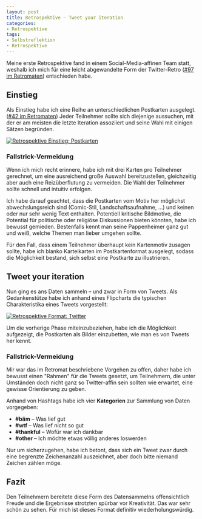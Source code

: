 ```yaml
---
layout: post
title: Retrospektive – Tweet your iteration
categories:
- Retrospektive
tags:
- Selbstreflektion
- Retrospektive
---
```


Meine erste Retrospektive fand in einem Social-Media-affinen Team statt,
weshalb ich mich für eine leicht abgewandelte Form der
Twitter-Retro ([#97 im Retromaten](https://retromat.org/de/?id=97)) entschieden
habe.

## Einstieg

Als Einstieg habe ich eine Reihe an unterschiedlichen Postkarten ausgelegt.
([#42 im Retromaten](https://retromat.org/de/?id=42))
Jeder Teilnehmer sollte sich diejenige aussuchen, mit der er am meisten die
letzte Iteration assoziiert und seine Wahl mit einigen Sätzen begründen.

[![Retrospektive Einstieg: Postkarten]({{site.baseurl}}/assets/img/posts/flipcharts/retro-postkarten.jpg)]({{site.baseurl}}/assets/img/posts/flipcharts/retro-postkarten.jpg)

### Fallstrick-Vermeidung

Wenn ich mich recht erinnere, habe ich mit drei Karten pro Teilnehmer gerechnet,
um eine ausreichend große Auswahl bereitzustellen, gleichzeitig aber auch eine
Reizüberflutung zu vermeiden. Die Wahl der Teilnehmer sollte schnell und
intuitiv erfolgen.

Ich habe darauf geachtet, dass die Postkarten vom Motiv her möglichst
abwechslungsreich sind (Comic-Stil, Landschaftsaufnahme, ...) und keinen oder
nur sehr wenig Text enthalten. Potentiell kritische Bildmotive, die Potential
für politische oder religiöse Diskussionen bieten könnten, habe ich bewusst
gemieden. Bestenfalls kennt man seine Pappenheimer ganz gut und weiß, welche
Themen man lieber umgehen sollte.

Für den Fall, dass einem Teilnehmer überhaupt kein Kartenmotiv zusagen sollte,
habe ich blanko Karteikarten im Postkartenformat ausgelegt, sodass die
Möglichkeit bestand, sich selbst eine Postkarte zu illustrieren.

## Tweet your iteration

Nun ging es ans Daten sammeln – und zwar in Form von Tweets. Als Gedankenstütze
habe ich anhand eines Flipcharts die typischen Charakteristika eines Tweets
vorgestellt:

[![Retrospektive Format: Twitter]({{site.baseurl}}/assets/img/posts/flipcharts/retro-twitter.jpg)]({{site.baseurl}}/assets/img/posts/flipcharts/retro-twitter.jpg)

Um die vorherige Phase miteinzubeziehen, habe ich die Möglichkeit aufgezeigt,
die Postkarten als Bilder einzubetten, wie man es von Tweets her kennt.

### Fallstrick-Vermeidung

Mir war das im Retromat beschriebene Vorgehen zu offen, daher habe ich bewusst
einen "Rahmen" für die Tweets gesetzt, um Teilnehmern, die unter Umständen doch
nicht ganz so Twitter-affin sein sollten wie erwartet, eine gewisse Orientierung
zu geben.

Anhand von Hashtags habe ich vier **Kategorien** zur Sammlung von Daten vorgegeben:

- **#bäm** – Was lief gut
- **#wtf** – Was lief nicht so gut
- **#thankful** – Wofür war ich dankbar
- **#other** – Ich möchte etwas völlig anderes loswerden

Nur um sicherzugehen, habe ich betont, dass sich ein Tweet zwar durch eine
begrenzte Zeichenanzahl auszeichnet, aber doch bitte niemand Zeichen zählen
möge.

## Fazit

Den Teilnehmern bereitete diese Form des Datensammelns offensichtlich Freude und
die Ergebnisse strotzten spürbar vor Kreativität. Das war sehr schön zu sehen.
Für mich ist dieses Format definitiv wiederholungswürdig.
